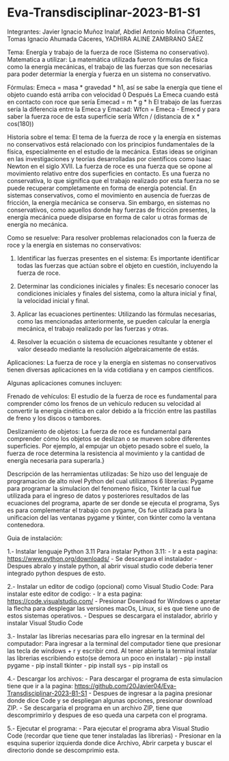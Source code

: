 # Eva-Transdisciplinar-2023-B1-S1
Integrantes: Javier Ignacio Muñoz Inalaf, Abdiel Antonio Molina Cifuentes, Tomas Ignacio Ahumada Cáceres, YADHIRA ALINE ZAMBRANO SÁEZ

Tema: Energía y trabajo de la fuerza de roce (Sistema no conservativo).
Matematica a utilizar: La matemática utilizada fueron fórmulas de física como la energía mecánicas, 
el trabajo de las fuerzas que son necesarias para poder determiar la energía y fuerza en un sistema no conservativo.

Fórmulas: 
Emeca = masa * gravedad * h1, así se sabe la energía que tiene el objeto cuando está arriba con velocidad 0
Después La Emeca cuando está en contacto con roce que sería
Emecad = m * g * h
El trabajo de las fuerzas sería la diferencia entre la Emeca y Emacad: Wfcn = Emeca - Emecd
y para saber la fuerza roce de esta superficie sería Wfcn / (distancia de x * cos(180))

Historia sobre el tema:
El tema de la fuerza de roce y la energía en sistemas no conservativos está relacionado con los principios fundamentales de la física, 
especialmente en el estudio de la mecánica. Estas ideas se originan en las investigaciones y teorías desarrolladas por científicos como 
Isaac Newton en el siglo XVII.
La fuerza de roce es una fuerza que se opone al movimiento relativo entre dos superficies en contacto. Es una fuerza no conservativa, lo 
que significa que el trabajo realizado por esta fuerza no se puede recuperar completamente en forma de energía potencial. En sistemas 
conservativos, como el movimiento en ausencia de fuerzas de fricción, la energía mecánica se conserva. Sin embargo, en sistemas no 
conservativos, como aquellos donde hay fuerzas de fricción presentes, la energía mecánica puede disiparse en forma de calor u otras formas 
de energía no mecánica.

Como se resuelve:
Para resolver problemas relacionados con la fuerza de roce y la energía en sistemas no conservativos:

1. Identificar las fuerzas presentes en el sistema: Es importante identificar todas las fuerzas que actúan sobre el objeto en cuestión, 
incluyendo la fuerza de roce.

2. Determinar las condiciones iniciales y finales: Es necesario conocer las condiciones iniciales y finales del sistema, como la altura 
inicial y final, la velocidad inicial y final.

3. Aplicar las ecuaciones pertinentes: Utilizando las fórmulas necesarias, como las mencionadas anteriormente, se pueden calcular la 
energía mecánica, el trabajo realizado por las fuerzas y otras.

4. Resolver la ecuación o sistema de ecuaciones resultante y obtener el valor deseado mediante la resolución algebraicamente de estás.

Aplicaciones:
La fuerza de roce y la energía en sistemas no conservativos tienen diversas aplicaciones en la vida cotidiana y en campos científicos. 

Algunas aplicaciones comunes incluyen:

Frenado de vehículos: El estudio de la fuerza de roce es fundamental para comprender cómo los frenos de un vehículo reducen su velocidad 
al convertir la energía cinética en calor debido a la fricción entre las pastillas de freno y los discos o tambores.

Deslizamiento de objetos: La fuerza de roce es fundamental para comprender cómo los objetos se deslizan o se mueven sobre diferentes 
superficies. Por ejemplo, al empujar un objeto pesado sobre el suelo, la fuerza de roce determina la resistencia al movimiento y la
cantidad de energía necesaria para superarla.}

Descripción de las herramientas utilizadas:
Se hizo uso del lenguaje de programacion de alto nivel Python del cual utilizamos 6 librerias: Pygame para programar la simulacion del fenomeno fisico,  Tkinter la cual fue utilizada para el ingreso de datos y posteriores resultados de las ecuaciones del programa, aparte de ser donde se ejecuta el programa, Sys es para complementar el trabajo con pygame, Os fue utilizada para la unificacion del las ventanas pygame y tkinter, con tkinter como la ventana contenedora.

Guia de instalación:

1.- Instalar lenguaje Python 3.11
Para instalar Python 3.11:
    - Ir a esta pagina: https://www.python.org/downloads/
    - Se descargara el instalador
    - Despues abralo y instale python, al abrir visual studio code deberia tener integrado python
      despues de esto.
      
2.- Instalar un editor de codigo (opcional) como Visual Studio Code:
Para instalar este editor de codigo:
    - Ir a esta pagina: https://code.visualstudio.com/
    - Presionar Download for Windows o apretar la flecha para desplegar las versiones macOs, Linux, si es que tiene uno de estos sistemas operativos.
    - Despues se descargara el instalador, abrirlo y instalar Visual Studio Code
    
3.- Instalar las librerias necesarias  para ello ingresar en la terminal del computador:
Para ingresar a la terminal del computador tiene que presionar las tecla de windows + r y escribir cmd. Al tener abierta la terminal instalar las librerias escribiendo esto(se demora un poco en instalar)
    - pip install pygame
    - pip install tkinter
    - pip install sys
    - pip install os
    
4.- Descargar los archivos:
    - Para descargar el programa de esta simulacion tiene que ir a la pagina: https://github.com/20Javier04/Eva-Transdisciplinar-2023-B1-S1
    - Despues de ingresar a la pagina presionar donde dice Code y se despliegan algunas opciones, presionar download ZIP.
    - Se descargaria el programa en un archivo ZIP, tiene que descomprimirlo y despues de eso queda una carpeta con el programa.

5.- Ejecutar el programa:
    - Para ejecutar el programa abra Visual Studio Code (recordar que tiene que tener instaladas las librerias)
    - Presionar en la esquina superior izquierda donde dice Archivo, Abrir carpeta y buscar el directorio donde se descomprimio esta.
